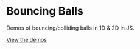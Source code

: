 # Bouncing Balls

Demos of bouncing/colliding balls in 1D & 2D in JS.

[View the demos](http://akinuri.github.io/bouncing-balls)
